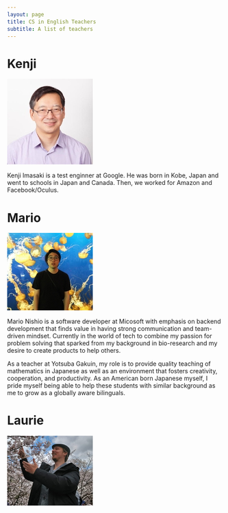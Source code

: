```yaml
---
layout: page
title: CS in English Teachers
subtitle: A list of teachers
---
```


# Kenji

![Kenji Imasaki](/img/Kenji.jpeg )

Kenji Imasaki is a test enginner at Google. He was born in Kobe, Japan
and went to schools in Japan and Canada. Then, we worked for Amazon
and Facebook/Oculus.

# Mario

![Mario Nishio](/img/Mario.jpg )

Mario Nishio is a software developer at Micosoft with emphasis on
backend development that finds value in having strong communication
and team-driven mindset. Currently in the world of tech to combine my
passion for problem solving that sparked from my background in
bio-research and my desire to create products to help others.

As a teacher at Yotsuba Gakuin, my role is to provide quality teaching
of mathematics in Japanese as well as an environment that fosters
creativity, cooperation, and productivity. As an American born
Japanese myself, I pride myself being able to help these students with
similar background as me to grow as a globally aware bilinguals.

# Laurie

![Laurie Griffiths](/img/Laurie.jpg )





